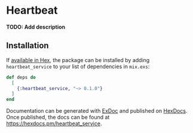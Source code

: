 # Heartbeat

**TODO: Add description**

## Installation

If [available in Hex](https://hex.pm/docs/publish), the package can be installed
by adding `heartbeat_service` to your list of dependencies in `mix.exs`:

```elixir
def deps do
  [
    {:heartbeat_service, "~> 0.1.0"}
  ]
end
```

Documentation can be generated with [ExDoc](https://github.com/elixir-lang/ex_doc)
and published on [HexDocs](https://hexdocs.pm). Once published, the docs can
be found at <https://hexdocs.pm/heartbeat_service>.

